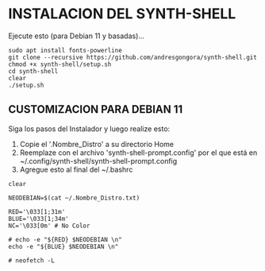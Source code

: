 # INSTALACION DEL SYNTH-SHELL
Ejecute esto (para Debian 11 y basadas)...

```
sudo apt install fonts-powerline
git clone --recursive https://github.com/andresgongora/synth-shell.git
chmod +x synth-shell/setup.sh
cd synth-shell
clear
./setup.sh
```


## CUSTOMIZACION PARA DEBIAN 11

Siga los pasos del Instalador y luego realize esto:

  1) Copie el '.Nombre_Distro' a su directorio Home
  2) Reemplaze con el archivo 'synth-shell-prompt.config' por el que está en ~/.config/synth-shell/synth-shell-prompt.config
  3) Agregue esto al final del ~/.bashrc
 
```  
clear

NEODEBIAN=$(cat ~/.Nombre_Distro.txt)

RED='\033[1;31m'
BLUE='\033[1;34m'
NC='\033[0m' # No Color

# echo -e "${RED} $NEODEBIAN \n"
echo -e "${BLUE} $NEODEBIAN \n"

# neofetch -L
```
